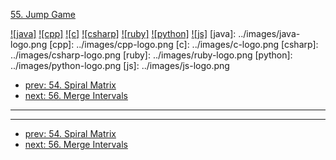 [55. Jump Game](https://leetcode.com/problems/jump-game/)

[![java]](../java/055-jump-game.md)
[![cpp]](../cpp/055-jump-game.md)
[![c]](../c/055-jump-game.md)
[![csharp]](../csharp/055-jump-game.md)
[![ruby]](../ruby/055-jump-game.md)
[![python]](../python/055-jump-game.md)
[![js]](../js/055-jump-game.md)
[java]: ../images/java-logo.png
[cpp]: ../images/cpp-logo.png
[c]: ../images/c-logo.png
[csharp]: ../images/csharp-logo.png
[ruby]: ../images/ruby-logo.png
[python]: ../images/python-logo.png
[js]: ../images/js-logo.png

- [prev: 54. Spiral Matrix](054-spiral-matrix.md)
- [next: 56. Merge Intervals](056-merge-intervals.md)

---


---

- [prev: 54. Spiral Matrix](054-spiral-matrix.md)
- [next: 56. Merge Intervals](056-merge-intervals.md)
